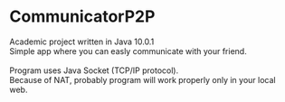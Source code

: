 # CommunicatorP2P
Academic project written in Java 10.0.1</br>
Simple app where you can easly communicate with your friend.
</br></br>
Program uses Java Socket (TCP/IP protocol).</br>
Because of NAT, probably program will work properly only in your local web.

